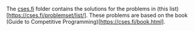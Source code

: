 The [cses.fi](https://github.com/1997alireza/Learning/tree/master/AlgorithmDesign/cses.fi) folder contains the solutions for the problems in (this list)[https://cses.fi/problemset/list/]. These problems are based on the book (Guide to Competitive Programming)[https://cses.fi/book.html].